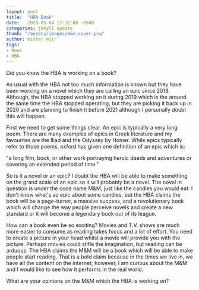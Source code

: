 ```yaml
---
layout: post
title:  "HBA Book"
date:   2020-05-04 17:12:00 -0500
categories: jekyll update
thumb: "/assets/images/m&m_cover.png"
author: mister_mjir
tags:
- News
- HBA
---
```

Did you know the HBA is working on a book?

As usual with the HBA not too much information is known but they have been working on a novel which they are calling an epic since 2018. Although, the HBA stopped working on it during 2019 which is the around the same time the HBA stopped operating, but they are picking it back up in 2020 and are planning to finish it before 2021 although I personally doubt this will happen.

First we need to get some things clear. An epic is typically a very long poem. There are many examples of epics in Greek literature and my favourites are the Iliad and the Odyssey by Homer. While epics typically refer to those poems, oxford has given one definition of an epic which is:

  "a long film, book, or other work portraying heroic deeds and adventures or covering an extended period of time."

So is it a novel or an epic? I doubt the HBA will be able to make something on the grand scale of an epic so it will probably be a novel. The novel in question is under the code name M&M, just like the candies you would eat. I don't know what's so epic about some candies, but the HBA claims the book will be a page-turner, a massive success, and a revolutionary book which will change the way people perceive novels and create a new standard or it will become a legendary book out of its league.

How can a book even be so exciting? Movies and T.V. shows are much more easier to consume as reading takes focus and a lot of effort. You need to create a picture in your head whilst a movie will provide you with the picture. Perhaps movies could stifle the imagination, but reading can be arduous. The HBA claims the M&M will be a book which will be able to make people start reading. That is a bold claim because in the times we live in, we have all the content on the internet; however, I am curious about the M&M and I would like to see how it performs in the real world.

What are your opinions on the M&M which the HBA is working on?
